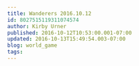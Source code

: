 ```yaml
---
title: Wanderers 2016.10.12
id: 8027515119311074574
author: Kirby Urner
published: 2016-10-12T10:53:00.001-07:00
updated: 2016-10-13T15:49:54.003-07:00
blog: world_game
tags: 
---
```


